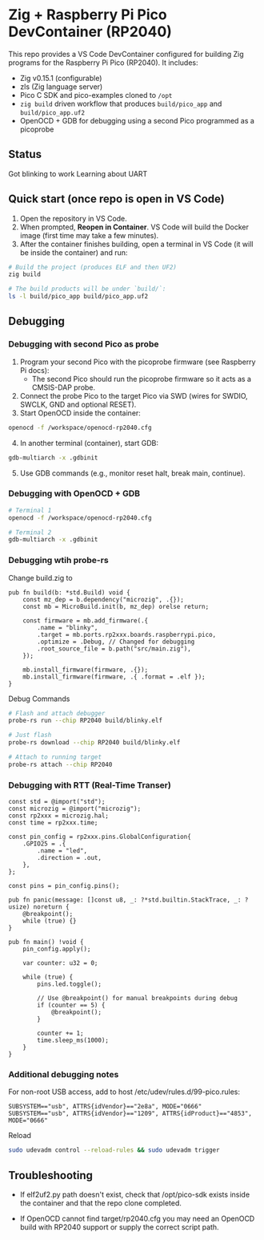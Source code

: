 # Zig + Raspberry Pi Pico DevContainer (RP2040)

This repo provides a VS Code DevContainer configured for building Zig programs for the Raspberry Pi Pico (RP2040). It includes:

- Zig v0.15.1 (configurable)
- zls (Zig language server)
- Pico C SDK and pico-examples cloned to `/opt`
- `zig build` driven workflow that produces `build/pico_app` and `build/pico_app.uf2`
- OpenOCD + GDB for debugging using a second Pico programmed as a picoprobe


## Status

Got blinking to work 
Learning about UART 


## Quick start (once repo is open in VS Code)

1. Open the repository in VS Code.
2. When prompted, **Reopen in Container**. VS Code will build the Docker image (first time may take a few minutes).
3. After the container finishes building, open a terminal in VS Code (it will be inside the container) and run:

```bash
# Build the project (produces ELF and then UF2)
zig build

# The build products will be under `build/`:
ls -l build/pico_app build/pico_app.uf2
```

## Debugging

### Debugging with second Pico as probe
1. Program your second Pico with the picoprobe firmware (see Raspberry Pi docs):
    - The second Pico should run the picoprobe firmware so it acts as a CMSIS-DAP probe.
2. Connect the probe Pico to the target Pico via SWD (wires for SWDIO, SWCLK, GND and optional RESET).
3. Start OpenOCD inside the container:
``` bash
openocd -f /workspace/openocd-rp2040.cfg
```
4. In another terminal (container), start GDB:
``` bash
gdb-multiarch -x .gdbinit
```
5. Use GDB commands (e.g., monitor reset halt, break main, continue).

### Debugging with OpenOCD + GDB

``` bash
# Terminal 1
openocd -f /workspace/openocd-rp2040.cfg

# Terminal 2
gdb-multiarch -x .gdbinit
```
### Debugging wtih probe-rs

Change build.zig to 
``` zig
pub fn build(b: *std.Build) void {
    const mz_dep = b.dependency("microzig", .{});
    const mb = MicroBuild.init(b, mz_dep) orelse return;

    const firmware = mb.add_firmware(.{
        .name = "blinky",
        .target = mb.ports.rp2xxx.boards.raspberrypi.pico,
        .optimize = .Debug, // Changed for debugging
        .root_source_file = b.path("src/main.zig"),
    });

    mb.install_firmware(firmware, .{});
    mb.install_firmware(firmware, .{ .format = .elf });
}
```
Debug Commands
``` bash
# Flash and attach debugger
probe-rs run --chip RP2040 build/blinky.elf

# Just flash
probe-rs download --chip RP2040 build/blinky.elf

# Attach to running target
probe-rs attach --chip RP2040
```

### Debugging with RTT (Real-Time Transer)
``` zig
const std = @import("std");
const microzig = @import("microzig");
const rp2xxx = microzig.hal;
const time = rp2xxx.time;

const pin_config = rp2xxx.pins.GlobalConfiguration{
    .GPIO25 = .{
        .name = "led",
        .direction = .out,
    },
};

const pins = pin_config.pins();

pub fn panic(message: []const u8, _: ?*std.builtin.StackTrace, _: ?usize) noreturn {
    @breakpoint();
    while (true) {}
}

pub fn main() !void {
    pin_config.apply();
    
    var counter: u32 = 0;
    
    while (true) {
        pins.led.toggle();
        
        // Use @breakpoint() for manual breakpoints during debug
        if (counter == 5) {
            @breakpoint();
        }
        
        counter += 1;
        time.sleep_ms(1000);
    }
}
```

### Additional debugging notes
For non-root USB access, add to host /etc/udev/rules.d/99-pico.rules:
``` text
SUBSYSTEM=="usb", ATTRS{idVendor}=="2e8a", MODE="0666"
SUBSYSTEM=="usb", ATTRS{idVendor}=="1209", ATTRS{idProduct}=="4853", MODE="0666"
```

Reload
``` bash
sudo udevadm control --reload-rules && sudo udevadm trigger
```


## Troubleshooting

- If elf2uf2.py path doesn't exist, check that /opt/pico-sdk exists inside the container and that the repo clone completed.

- If OpenOCD cannot find target/rp2040.cfg you may need an OpenOCD build with RP2040 support or supply the correct script path.


